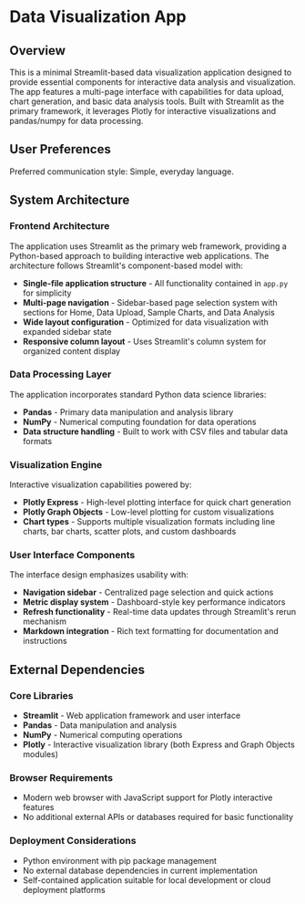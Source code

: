 # Data Visualization App

## Overview

This is a minimal Streamlit-based data visualization application designed to provide essential components for interactive data analysis and visualization. The app features a multi-page interface with capabilities for data upload, chart generation, and basic data analysis tools. Built with Streamlit as the primary framework, it leverages Plotly for interactive visualizations and pandas/numpy for data processing.

## User Preferences

Preferred communication style: Simple, everyday language.

## System Architecture

### Frontend Architecture
The application uses Streamlit as the primary web framework, providing a Python-based approach to building interactive web applications. The architecture follows Streamlit's component-based model with:

- **Single-file application structure** - All functionality contained in `app.py` for simplicity
- **Multi-page navigation** - Sidebar-based page selection system with sections for Home, Data Upload, Sample Charts, and Data Analysis
- **Wide layout configuration** - Optimized for data visualization with expanded sidebar state
- **Responsive column layout** - Uses Streamlit's column system for organized content display

### Data Processing Layer
The application incorporates standard Python data science libraries:

- **Pandas** - Primary data manipulation and analysis library
- **NumPy** - Numerical computing foundation for data operations
- **Data structure handling** - Built to work with CSV files and tabular data formats

### Visualization Engine
Interactive visualization capabilities powered by:

- **Plotly Express** - High-level plotting interface for quick chart generation
- **Plotly Graph Objects** - Low-level plotting for custom visualizations
- **Chart types** - Supports multiple visualization formats including line charts, bar charts, scatter plots, and custom dashboards

### User Interface Components
The interface design emphasizes usability with:

- **Navigation sidebar** - Centralized page selection and quick actions
- **Metric display system** - Dashboard-style key performance indicators
- **Refresh functionality** - Real-time data updates through Streamlit's rerun mechanism
- **Markdown integration** - Rich text formatting for documentation and instructions

## External Dependencies

### Core Libraries
- **Streamlit** - Web application framework and user interface
- **Pandas** - Data manipulation and analysis
- **NumPy** - Numerical computing operations
- **Plotly** - Interactive visualization library (both Express and Graph Objects modules)

### Browser Requirements
- Modern web browser with JavaScript support for Plotly interactive features
- No additional external APIs or databases required for basic functionality

### Deployment Considerations
- Python environment with pip package management
- No external database dependencies in current implementation
- Self-contained application suitable for local development or cloud deployment platforms